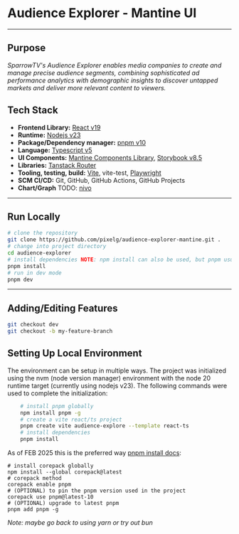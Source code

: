 # Audience Explorer - Mantine UI

------------------------------

## Purpose
_SparrowTV's Audience Explorer enables media companies to create and manage precise audience segments, combining sophisticated ad performance analytics with demographic insights to discover untapped markets and deliver more relevant content to viewers._

## Tech Stack
- **Frontend Library:** [React v19](https://react.dev/blog/2024/12/05/react-19#whats-new-in-react-19)
- **Runtime:** [Nodejs v23](https://nodejs.org/en)
- **Package/Dependency manager:** [pnpm v10](https://pnpm.io)
- **Language:** [Typescript v5](https://www.typescriptlang.org)
- **UI Components:** [Mantine Components Library](https://mantine.dev/), [Storybook v8.5](https://storybook.js.org/)
- **Libraries:** [Tanstack Router](https://tanstack.com/router/latest)
- **Tooling, testing, build:** [Vite](https://vite.dev/), vite-test, [Playwright](https://playwright.dev/)
- **SCM CI/CD:** Git, GitHub, GitHub Actions, GitHub Projects
- **Chart/Graph** TODO: [nivo](https://nivo.rocks/bar/)
---

## Run Locally

```bash
# clone the repository
git clone https://github.com/pixelg/audience-explorer-mantine.git .
# change into project directory
cd audience-explorer
# install dependencies NOTE: npm install can also be used, but pnpm usually has much better performance
pnpm install
# run in dev mode
pnpm dev
```
--------------------
## Adding/Editing Features

```bash
git checkout dev
git checkout -b my-feature-branch
```
## Setting Up Local Environment

The environment can be setup in multiple ways. The project was initialized using the nvm (node version manager) environment with the node 20 runtime target (currently using nodejs v23). The following commands were used to complete the initialization:

```bash
    # install pnpm globally 
    npm install pnpm -g
    # create a vite react/ts project
    pnpm create vite audience-explore --template react-ts
    # install dependencies
    pnpm install
```

As of FEB 2025 this is the preferred way [pnpm install docs](https://pnpm.io/installation):

```aiignore
# install corepack globally
npm install --global corepack@latest
# corepack method
corepack enable pnpm
# (OPTIONAL) to pin the pnpm version used in the project
corepack use pnpm@latest-10
# (OPTIONAL) upgrade to latest pnpm
pnpm add pnpm -g
```
_Note: maybe go back to using yarn or try out bun_
